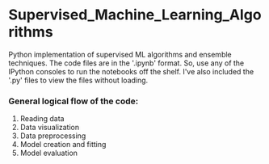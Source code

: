 # Supervised_Machine_Learning_Algorithms
Python implementation of supervised ML algorithms and ensemble techniques. The code files are in the '.ipynb' format. So, use any of the IPython consoles to run the notebooks off the shelf. I've also included the '.py' files to view the files without loading.

### General logical flow of the code:
1. Reading data
2. Data visualization
3. Data preprocessing
4. Model creation and fitting
5. Model evaluation
